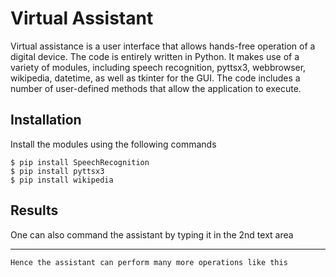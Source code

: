 # Virtual Assistant
Virtual assistance is a user interface that allows hands-free operation of a digital device.
The code is entirely written in Python.
It makes use of a variety of modules, including speech recognition, pyttsx3, webbrowser, wikipedia, datetime, as well as tkinter for the GUI.
The code includes a number of user-defined methods that allow the application to execute.

## Installation
Install the modules using the following commands 
```
$ pip install SpeechRecognition
$ pip install pyttsx3
$ pip install wikipedia
```

## Results 
One can also command the assistant by typing it in the 2nd text area 

***
```
Hence the assistant can perform many more operations like this 
```


